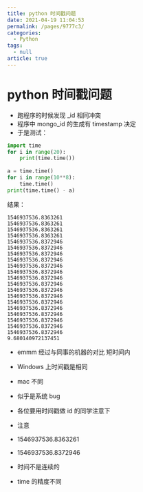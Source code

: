```yaml
---
title: python 时间戳问题
date: 2021-04-19 11:04:53
permalink: /pages/9777c3/
categories: 
  - Python
tags: 
  - null
article: true
---
```

# python 时间戳问题

- 跑程序的时候发现 _id 相同冲突
- 程序中  mongo_id 的生成有 timestamp 决定
- 于是测试：

```python
import time    
for i in range(20):    
    print(time.time())    
    
a = time.time()    
for i in range(10**8):    
    time.time()    
print(time.time() - a)    
```

结果：

```text
1546937536.8363261    
1546937536.8363261    
1546937536.8363261    
1546937536.8363261    
1546937536.8372946    
1546937536.8372946    
1546937536.8372946    
1546937536.8372946    
1546937536.8372946    
1546937536.8372946    
1546937536.8372946    
1546937536.8372946    
1546937536.8372946    
1546937536.8372946    
1546937536.8372946    
1546937536.8372946    
1546937536.8372946    
1546937536.8372946    
1546937536.8372946    
1546937536.8372946    
9.680140972137451  
```

- emmm  经过与同事的机器的对比  短时间内
- Windows 上时间戳是相同
- mac 不同
- 似乎是系统 bug
- 各位要用时间戳做 id 的同学注意下

- 注意
- 1546937536.8363261
- 1546937536.8372946
- 时间不是连续的
- time 的精度不同
